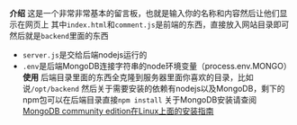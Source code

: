**介绍**
这是一个非常非常基本的留言板，也就是输入你的名称和内容然后让他们显示在网页上
其中`index.html`和`comment.js`是前端的东西，直接放入网站目录即可
然后就是`backend`里面的东西
- `server.js`是交给后端nodejs运行的
- `.env`是后端MongoDB连接字符串的node环境变量（process.env.MONGO）
**使用**
后端目录里面的东西全克隆到服务器里面你喜欢的目录，比如说`/opt/backend`
然后关于需要安装的依赖有nodejs以及MongoDB，剩下的npm包可以在后端目录直接`npm install`
关于MongoDB安装请查阅[MongoDB community edition在Linux上面的安装指南](https://www.mongodb.com/zh-cn/docs/manual/administration/install-on-linux/)